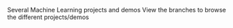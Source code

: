 Several Machine Learning projects and demos
View the branches to browse the different projects/demos
